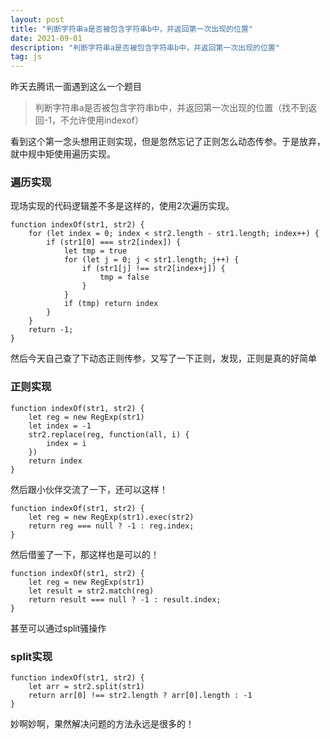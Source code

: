 ```yaml
---
layout: post
title: "判断字符串a是否被包含字符串b中，并返回第一次出现的位置"
date: 2021-09-01
description: "判断字符串a是否被包含字符串b中，并返回第一次出现的位置"
tag: js
---
```


昨天去腾讯一面遇到这么一个题目

> 判断字符串a是否被包含字符串b中，并返回第一次出现的位置（找不到返回-1，不允许使用indexof）

看到这个第一念头想用正则实现，但是忽然忘记了正则怎么动态传参。于是放弃，就中规中矩使用遍历实现。

### 遍历实现

现场实现的代码逻辑差不多是这样的，使用2次遍历实现。

    function indexOf(str1, str2) {
        for (let index = 0; index < str2.length - str1.length; index++) {
            if (str1[0] === str2[index]) {
                let tmp = true
                for (let j = 0; j < str1.length; j++) {
                    if (str1[j] !== str2[index+j]) {
                        tmp = false
                    }
                }
                if (tmp) return index
            }
        }
        return -1;
    }

然后今天自己查了下动态正则传参，又写了一下正则，发现，正则是真的好简单

### 正则实现

    function indexOf(str1, str2) {
        let reg = new RegExp(str1)
        let index = -1
        str2.replace(reg, function(all, i) {
            index = i
        })
        return index
    }

然后跟小伙伴交流了一下，还可以这样！

    function indexOf(str1, str2) {
        let reg = new RegExp(str1).exec(str2)
        return reg === null ? -1 : reg.index;
    }

然后借鉴了一下，那这样也是可以的！

    function indexOf(str1, str2) {
        let reg = new RegExp(str1)
        let result = str2.match(reg)
        return result === null ? -1 : result.index;
    }


甚至可以通过split骚操作

### split实现

    function indexOf(str1, str2) {
        let arr = str2.split(str1)
        return arr[0] !== str2.length ? arr[0].length : -1
    }

妙啊妙啊，果然解决问题的方法永远是很多的！
